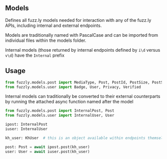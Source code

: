 ## Models
Defines all fuzz.ly models needed for interaction with any of the fuzz.ly APIs, including internal and external endpoints.

Models are traditionally named with PascalCase and can be imported from individual files within the models folder.

Internal models (those returned by internal endpoints defined by `i\d` versus `v\d`) have the `Internal` prefix

## Usage
```python
from fuzzly.models.post import MediaType, Post, PostId, PostSize, PostSort, Score, Privacy, Rating
from fuzzly.models.user import Badge, User, Privacy, Verified
```

Internal models can traditionally be converted to their external counterparts by running the attached async function named after the model
```python
from fuzzly.models.post import InternalPost, Post
from fuzzly.models.user import InternalUser, User

ipost: InternalPost
iuser: InternalUser

kh_user: KhUser  # this is an object available within endpoints themselves and represents the user calling the endpoint

post: Post = await ipost.post(kh_user)
user: User = await iuser.post(kh_user)
```
